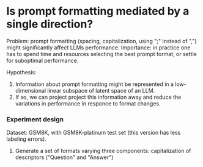 # Is prompt formatting mediated by a single direction?

Problem: prompt formatting (spacing, capitalization, using ";" instead of ",") might significantly affect LLMs performance.
Importance: in practice one has to spend time and resources selecting the best prompt format, or settle for suboptimal performance.

Hypothesis: 
1) Information about prompt formatting might be represented in a low-dimensional linear subspace of latent space of an LLM.
2) If so, we can project project this information away and reduce the variations in performance in responce to format changes.

### Experiment design

Dataset: GSM8K, with GSM8K-platinum test set (this version has less labeling errors).


1. Generate a set of formats varying three components: capitalization of descriptors ("Question" and "Answer")